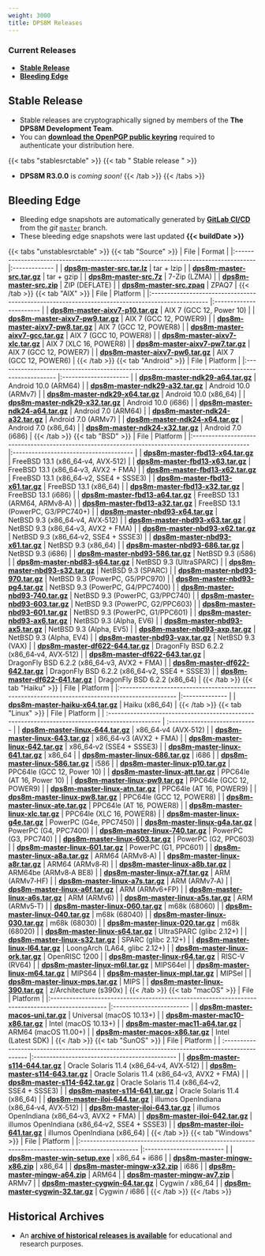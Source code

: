 ```yaml
---
weight: 3000
title: DPS8M Releases
---
```

<!-- SPDX-License-Identifier: ICU -->
<!-- Copyright (c) 2022 The DPS8M Development Team -->
### Current Releases
* [**Stable Release**](#stable-release)
* [**Bleeding Edge**](#bleeding-edge)

## Stable Release
<!--* **DPS8M R3.0.0** is the current stable simulator release, last updated **2022-xx-xx xx:xx:xx UTC**.-->
* Stable releases are cryptographically signed by members of the **The DPS8M Development Team**.
* You can [**download the OpenPGP public keyring**](../keyring.asc) required to authenticate your distribution here.

{{< tabs "stablesrctable" >}}
{{< tab " Stable release " >}}
* **DPS8M R3.0.0** is *coming soon!*
{{< /tab >}}
{{< /tabs >}}
## Bleeding Edge

* Bleeding edge snapshots are automatically generated by [**GitLab CI/CD**](https://gitlab.com/dps8m/dps8m/-/pipelines) from the *git* [`master`](https://gitlab.com/dps8m/dps8m/-/tree/master) branch.
* These bleeding edge snapshots were last updated **{{< buildDate >}}**

{{< tabs "unstablesrctable" >}}
{{< tab "Source" >}}
| File                                                                                 | Format        |
|:------------------------------------------------------------------------------------ |:------------- |
| [**dps8m-master-src.tar.lz**](https://dps8m.gitlab.io/dps8m/dps8m-master-src.tar.lz) | tar&nbsp;+&nbsp;lzip    |
| [**dps8m-master-src.tar.gz**](https://dps8m.gitlab.io/dps8m/dps8m-master-src.tar.gz) | tar&nbsp;+&nbsp;gzip    |
| [**dps8m-master-src.7z**](https://dps8m.gitlab.io/dps8m/dps8m-master-src.7z)         | 7-Zip (LZMA)  |
| [**dps8m-master-src.zip**](https://dps8m.gitlab.io/dps8m/dps8m-master-src.zip)       | ZIP (DEFLATE) |
| [**dps8m-master-src.zpaq**](https://dps8m.gitlab.io/dps8m/dps8m-master-src.zpaq)     | ZPAQ7         |
{{< /tab >}}
{{< tab "AIX" >}}
| File                                                                                             | Platform                |
|:------------------------------------------------------------------------------------------------ |:----------------------- |
| [**dps8m-master-aixv7-p10.tar.gz**](https://dps8m.gitlab.io/dps8m/dps8m-master-aixv7-p10.tar.gz) | AIX&nbsp;7 (GCC&nbsp;12, Power&nbsp;10) |
| [**dps8m-master-aixv7-pw9.tar.gz**](https://dps8m.gitlab.io/dps8m/dps8m-master-aixv7-pw9.tar.gz) | AIX&nbsp;7 (GCC&nbsp;12, POWER9)  |
| [**dps8m-master-aixv7-pw8.tar.gz**](https://dps8m.gitlab.io/dps8m/dps8m-master-aixv7-pw8.tar.gz) | AIX&nbsp;7 (GCC&nbsp;12, POWER8)  |
| [**dps8m-master-aixv7-gcc.tar.gz**](https://dps8m.gitlab.io/dps8m/dps8m-master-aixv7-gcc.tar.gz) | AIX&nbsp;7 (GCC&nbsp;10, POWER8)  |
| [**dps8m-master-aixv7-xlc.tar.gz**](https://dps8m.gitlab.io/dps8m/dps8m-master-aixv7-xlc.tar.gz) | AIX&nbsp;7 (XLC&nbsp;16, POWER8)  |
| [**dps8m-master-aixv7-pw7.tar.gz**](https://dps8m.gitlab.io/dps8m/dps8m-master-aixv7-pw7.tar.gz) | AIX&nbsp;7 (GCC&nbsp;12, POWER7)  |
| [**dps8m-master-aixv7-pw6.tar.gz**](https://dps8m.gitlab.io/dps8m/dps8m-master-aixv7-pw6.tar.gz) | AIX&nbsp;7 (GCC&nbsp;12, POWER6)  |
{{< /tab >}}
{{< tab "Android" >}}
| File                                                                                             | Platform              |
|:------------------------------------------------------------------------------------------------ |:--------------------- |
| [**dps8m-master-ndk29-a64.tar.gz**](https://dps8m.gitlab.io/dps8m/dps8m-master-ndk29-a64.tar.gz) | Android&nbsp;10.0 (ARM64)  |
| [**dps8m-master-ndk29-a32.tar.gz**](https://dps8m.gitlab.io/dps8m/dps8m-master-ndk29-a32.tar.gz) | Android&nbsp;10.0 (ARMv7)  |
| [**dps8m-master-ndk29-x64.tar.gz**](https://dps8m.gitlab.io/dps8m/dps8m-master-ndk29-x64.tar.gz) | Android&nbsp;10.0 (x86_64) |
| [**dps8m-master-ndk29-x32.tar.gz**](https://dps8m.gitlab.io/dps8m/dps8m-master-ndk29-x32.tar.gz) | Android&nbsp;10.0 (i686)   |
| [**dps8m-master-ndk24-a64.tar.gz**](https://dps8m.gitlab.io/dps8m/dps8m-master-ndk24-a64.tar.gz) | Android&nbsp;7.0 (ARM64)   |
| [**dps8m-master-ndk24-a32.tar.gz**](https://dps8m.gitlab.io/dps8m/dps8m-master-ndk24-a32.tar.gz) | Android&nbsp;7.0 (ARMv7)   |
| [**dps8m-master-ndk24-x64.tar.gz**](https://dps8m.gitlab.io/dps8m/dps8m-master-ndk24-x64.tar.gz) | Android&nbsp;7.0 (x86_64)  |
| [**dps8m-master-ndk24-x32.tar.gz**](https://dps8m.gitlab.io/dps8m/dps8m-master-ndk24-x32.tar.gz) | Android&nbsp;7.0 (i686)    |
{{< /tab >}}
{{< tab "BSD" >}}
| File                                                                                             | Platform                               |
|:------------------------------------------------------------------------------------------------ |:-------------------------------------- |
| [**dps8m-master-fbd13-x64.tar.gz**](https://dps8m.gitlab.io/dps8m/dps8m-master-fbd13-x64.tar.gz) | FreeBSD&nbsp;13.1 (x86_64‑v4, AVX‑512)      |
| [**dps8m-master-fbd13-x63.tar.gz**](https://dps8m.gitlab.io/dps8m/dps8m-master-fbd13-x63.tar.gz) | FreeBSD&nbsp;13.1 (x86_64‑v3, AVX2&nbsp;+&nbsp;FMA)   |
| [**dps8m-master-fbd13-x62.tar.gz**](https://dps8m.gitlab.io/dps8m/dps8m-master-fbd13-x62.tar.gz) | FreeBSD&nbsp;13.1 (x86_64‑v2, SSE4&nbsp;+&nbsp;SSSE3) |
| [**dps8m-master-fbd13-x61.tar.gz**](https://dps8m.gitlab.io/dps8m/dps8m-master-fbd13-x61.tar.gz) | FreeBSD&nbsp;13.1 (x86_64)                  |
| [**dps8m-master-fbd13-x32.tar.gz**](https://dps8m.gitlab.io/dps8m/dps8m-master-fbd13-x32.tar.gz) | FreeBSD&nbsp;13.1 (i686)                    |
| [**dps8m-master-fbd13-a64.tar.gz**](https://dps8m.gitlab.io/dps8m/dps8m-master-fbd13-a64.tar.gz) | FreeBSD&nbsp;13.1 (ARM64, ARMv8‑A)          |
| [**dps8m-master-fbd13-a32.tar.gz**](https://dps8m.gitlab.io/dps8m/dps8m-master-fbd13-a32.tar.gz) | FreeBSD&nbsp;13.1 (PowerPC, G3/PPC740+)     |
| [**dps8m-master-nbd93-x64.tar.gz**](https://dps8m.gitlab.io/dps8m/dps8m-master-nbd93-x64.tar.gz) | NetBSD&nbsp;9.3 (x86_64‑v4, AVX‑512)        |
| [**dps8m-master-nbd93-x63.tar.gz**](https://dps8m.gitlab.io/dps8m/dps8m-master-nbd93-x63.tar.gz) | NetBSD&nbsp;9.3 (x86_64‑v3, AVX2&nbsp;+&nbsp;FMA)     |
| [**dps8m-master-nbd93-x62.tar.gz**](https://dps8m.gitlab.io/dps8m/dps8m-master-nbd93-x62.tar.gz) | NetBSD&nbsp;9.3 (x86_64‑v2, SSE4&nbsp;+&nbsp;SSSE3)   |
| [**dps8m-master-nbd93-x61.tar.gz**](https://dps8m.gitlab.io/dps8m/dps8m-master-nbd93-x61.tar.gz) | NetBSD&nbsp;9.3 (x86_64)                    |
| [**dps8m-master-nbd93-686.tar.gz**](https://dps8m.gitlab.io/dps8m/dps8m-master-nbd93-686.tar.gz) | NetBSD&nbsp;9.3 (i686)                      |
| [**dps8m-master-nbd93-586.tar.gz**](https://dps8m.gitlab.io/dps8m/dps8m-master-nbd93-586.tar.gz) | NetBSD&nbsp;9.3 (i586)                      |
| [**dps8m-master-nbd83-s64.tar.gz**](https://dps8m.gitlab.io/dps8m/dps8m-master-nbd93-s64.tar.gz) | NetBSD&nbsp;9.3 (UltraSPARC)                |
| [**dps8m-master-nbd93-s32.tar.gz**](https://dps8m.gitlab.io/dps8m/dps8m-master-nbd93-s32.tar.gz) | NetBSD&nbsp;9.3 (SPARC)                     |
| [**dps8m-master-nbd93-970.tar.gz**](https://dps8m.gitlab.io/dps8m/dps8m-master-nbd93-970.tar.gz) | NetBSD&nbsp;9.3 (PowerPC, G5/PPC970)        |
| [**dps8m-master-nbd93-pg4.tar.gz**](https://dps8m.gitlab.io/dps8m/dps8m-master-nbd93-pg4.tar.gz) | NetBSD&nbsp;9.3 (PowerPC, G4/PPC7400)       |
| [**dps8m-master-nbd93-740.tar.gz**](https://dps8m.gitlab.io/dps8m/dps8m-master-nbd93-740.tar.gz) | NetBSD&nbsp;9.3 (PowerPC, G3/PPC740)        |
| [**dps8m-master-nbd93-603.tar.gz**](https://dps8m.gitlab.io/dps8m/dps8m-master-nbd93-603.tar.gz) | NetBSD&nbsp;9.3 (PowerPC, G2/PPC603)        |
| [**dps8m-master-nbd93-601.tar.gz**](https://dps8m.gitlab.io/dps8m/dps8m-master-nbd93-601.tar.gz) | NetBSD&nbsp;9.3 (PowerPC, G1/PPC601)        |
| [**dps8m-master-nbd93-ax6.tar.gz**](https://dps8m.gitlab.io/dps8m/dps8m-master-nbd93-ax6.tar.gz) | NetBSD&nbsp;9.3 (Alpha, EV6)                |
| [**dps8m-master-nbd93-ax5.tar.gz**](https://dps8m.gitlab.io/dps8m/dps8m-master-nbd93-ax5.tar.gz) | NetBSD&nbsp;9.3 (Alpha, EV5)                |
| [**dps8m-master-nbd93-axp.tar.gz**](https://dps8m.gitlab.io/dps8m/dps8m-master-nbd93-axp.tar.gz) | NetBSD&nbsp;9.3 (Alpha, EV4)                |
| [**dps8m-master-nbd93-vax.tar.gz**](https://dps8m.gitlab.io/dps8m/dps8m-master-nbd93-vax.tar.gz) | NetBSD&nbsp;9.3 (VAX)                       |
| [**dps8m-master-df622-644.tar.gz**](https://dps8m.gitlab.io/dps8m/dps8m-master-df622-644.tar.gz) | DragonFly&nbsp;BSD&nbsp;6.2.2 (x86_64‑v4, AVX‑512)                       |
| [**dps8m-master-df622-643.tar.gz**](https://dps8m.gitlab.io/dps8m/dps8m-master-df622-643.tar.gz) | DragonFly&nbsp;BSD&nbsp;6.2.2 (x86_64‑v3, AVX2&nbsp;+&nbsp;FMA)                       |
| [**dps8m-master-df622-642.tar.gz**](https://dps8m.gitlab.io/dps8m/dps8m-master-df622-642.tar.gz) | DragonFly&nbsp;BSD&nbsp;6.2.2 (x86_64‑v2, SSE4&nbsp;+&nbsp;SSSE3)                       |
| [**dps8m-master-df622-641.tar.gz**](https://dps8m.gitlab.io/dps8m/dps8m-master-df622-641.tar.gz) | DragonFly&nbsp;BSD&nbsp;6.2.2 (x86_64)                       |
{{< /tab >}}
{{< tab "Haiku" >}}
| File                                                                                             | Platform       |
|:------------------------------------------------------------------------------------------------ |:-------------- |
| [**dps8m-master-haiku-x64.tar.gz**](https://dps8m.gitlab.io/dps8m/dps8m-master-haiku-x64.tar.gz) | Haiku (x86_64) |
{{< /tab >}}
{{< tab "Linux" >}}
| File                                                                                             | Platform                      |
| :----------------------------------------------------------------------------------------------  | :---------------------------- |
| [**dps8m-master-linux-644.tar.gz**](https://dps8m.gitlab.io/dps8m/dps8m-master-linux-644.tar.gz) | x86_64‑v4 (AVX‑512)           |
| [**dps8m-master-linux-643.tar.gz**](https://dps8m.gitlab.io/dps8m/dps8m-master-linux-643.tar.gz) | x86_64‑v3 (AVX2&nbsp;+&nbsp;FMA)        |
| [**dps8m-master-linux-642.tar.gz**](https://dps8m.gitlab.io/dps8m/dps8m-master-linux-642.tar.gz) | x86_64‑v2 (SSE4&nbsp;+&nbsp;SSSE3)      |
| [**dps8m-master-linux-641.tar.gz**](https://dps8m.gitlab.io/dps8m/dps8m-master-linux-641.tar.gz) | x86_64                        |
| [**dps8m-master-linux-686.tar.gz**](https://dps8m.gitlab.io/dps8m/dps8m-master-linux-686.tar.gz) | i686                          |
| [**dps8m-master-linux-586.tar.gz**](https://dps8m.gitlab.io/dps8m/dps8m-master-linux-586.tar.gz) | i586                          |
| [**dps8m-master-linux-p10.tar.gz**](https://dps8m.gitlab.io/dps8m/dps8m-master-linux-p10.tar.gz) | PPC64le (GCC&nbsp;12, Power&nbsp;10)     |
| [**dps8m-master-linux-att.tar.gz**](https://dps8m.gitlab.io/dps8m/dps8m-master-linux-att.tar.gz) | PPC64le (AT&nbsp;16, Power&nbsp;10)      |
| [**dps8m-master-linux-pw9.tar.gz**](https://dps8m.gitlab.io/dps8m/dps8m-master-linux-pw9.tar.gz) | PPC64le (GCC&nbsp;12, POWER9)      |
| [**dps8m-master-linux-atn.tar.gz**](https://dps8m.gitlab.io/dps8m/dps8m-master-linux-atn.tar.gz) | PPC64le (AT&nbsp;16, POWER9)       |
| [**dps8m-master-linux-pw8.tar.gz**](https://dps8m.gitlab.io/dps8m/dps8m-master-linux-pw8.tar.gz) | PPC64le (GCC&nbsp;12, POWER8)      |
| [**dps8m-master-linux-ate.tar.gz**](https://dps8m.gitlab.io/dps8m/dps8m-master-linux-ate.tar.gz) | PPC64le (AT&nbsp;16, POWER8)       |
| [**dps8m-master-linux-xlc.tar.gz**](https://dps8m.gitlab.io/dps8m/dps8m-master-linux-xlc.tar.gz) | PPC64le (XLC&nbsp;16, POWER8)      |
| [**dps8m-master-linux-g4e.tar.gz**](https://dps8m.gitlab.io/dps8m/dps8m-master-linux-g4e.tar.gz) | PowerPC (G4e, PPC7450)        |
| [**dps8m-master-linux-g4a.tar.gz**](https://dps8m.gitlab.io/dps8m/dps8m-master-linux-g4a.tar.gz) | PowerPC (G4, PPC7400)         |
| [**dps8m-master-linux-740.tar.gz**](https://dps8m.gitlab.io/dps8m/dps8m-master-linux-740.tar.gz) | PowerPC (G3, PPC740)          |
| [**dps8m-master-linux-603.tar.gz**](https://dps8m.gitlab.io/dps8m/dps8m-master-linux-603.tar.gz) | PowerPC (G2, PPC603)          |
| [**dps8m-master-linux-601.tar.gz**](https://dps8m.gitlab.io/dps8m/dps8m-master-linux-601.tar.gz) | PowerPC (G1, PPC601)          |
| [**dps8m-master-linux-a8a.tar.gz**](https://dps8m.gitlab.io/dps8m/dps8m-master-linux-a8a.tar.gz) | ARM64 (ARMv8‑A)               |
| [**dps8m-master-linux-a8r.tar.gz**](https://dps8m.gitlab.io/dps8m/dps8m-master-linux-a8r.tar.gz) | ARM64 (ARMv8‑R)               |
| [**dps8m-master-linux-a8b.tar.gz**](https://dps8m.gitlab.io/dps8m/dps8m-master-linux-a8b.tar.gz) | ARM64be (ARMv8‑A BE8)         |
| [**dps8m-master-linux-a7f.tar.gz**](https://dps8m.gitlab.io/dps8m/dps8m-master-linux-a7f.tar.gz) | ARM (ARMv7‑HF)                |
| [**dps8m-master-linux-a7s.tar.gz**](https://dps8m.gitlab.io/dps8m/dps8m-master-linux-a7s.tar.gz) | ARM (ARMv7‑A)                 |
| [**dps8m-master-linux-a6f.tar.gz**](https://dps8m.gitlab.io/dps8m/dps8m-master-linux-a6f.tar.gz) | ARM (ARMv6+FP)                |
| [**dps8m-master-linux-a6s.tar.gz**](https://dps8m.gitlab.io/dps8m/dps8m-master-linux-a6s.tar.gz) | ARM (ARMv6)                   |
| [**dps8m-master-linux-a5s.tar.gz**](https://dps8m.gitlab.io/dps8m/dps8m-master-linux-a5s.tar.gz) | ARM (ARMv5‑T)                 |
| [**dps8m-master-linux-060.tar.gz**](https://dps8m.gitlab.io/dps8m/dps8m-master-linux-060.tar.gz) | m68k (68060)                  |
| [**dps8m-master-linux-040.tar.gz**](https://dps8m.gitlab.io/dps8m/dps8m-master-linux-040.tar.gz) | m68k (68040)                  |
| [**dps8m-master-linux-030.tar.gz**](https://dps8m.gitlab.io/dps8m/dps8m-master-linux-030.tar.gz) | m68k (68030)                  |
| [**dps8m-master-linux-020.tar.gz**](https://dps8m.gitlab.io/dps8m/dps8m-master-linux-020.tar.gz) | m68k (68020)                  |
| [**dps8m-master-linux-s64.tar.gz**](https://dps8m.gitlab.io/dps8m/dps8m-master-linux-s64.tar.gz) | UltraSPARC (glibc&nbsp;2.12+)      |
| [**dps8m-master-linux-s32.tar.gz**](https://dps8m.gitlab.io/dps8m/dps8m-master-linux-s32.tar.gz) | SPARC (glibc&nbsp;2.12+)           |
| [**dps8m-master-linux-l64.tar.gz**](https://dps8m.gitlab.io/dps8m/dps8m-master-linux-l64.tar.gz) | LoongArch (LA64, glibc&nbsp;2.12+) |
| [**dps8m-master-linux-ork.tar.gz**](https://dps8m.gitlab.io/dps8m/dps8m-master-linux-ork.tar.gz) | OpenRISC 1200                 |
| [**dps8m-master-linux-r64.tar.gz**](https://dps8m.gitlab.io/dps8m/dps8m-master-linux-r64.tar.gz) | RISC-V (RV64)                 |
| [**dps8m-master-linux-m6l.tar.gz**](https://dps8m.gitlab.io/dps8m/dps8m-master-linux-m6l.tar.gz) | MIPS64el                      |
| [**dps8m-master-linux-m64.tar.gz**](https://dps8m.gitlab.io/dps8m/dps8m-master-linux-m64.tar.gz) | MIPS64                        |
| [**dps8m-master-linux-mpl.tar.gz**](https://dps8m.gitlab.io/dps8m/dps8m-master-linux-mpl.tar.gz) | MIPSel                        |
| [**dps8m-master-linux-mps.tar.gz**](https://dps8m.gitlab.io/dps8m/dps8m-master-linux-mps.tar.gz) | MIPS                          |
| [**dps8m-master-linux-390.tar.gz**](https://dps8m.gitlab.io/dps8m/dps8m-master-linux-390.tar.gz) | z/Architecture (s390x)        |
{{< /tab >}}
{{< tab "macOS" >}}
| File                                                                                             | Platform                 |
|:------------------------------------------------------------------------------------------------ |:------------------------ |
| [**dps8m-master-macos-uni.tar.gz**](https://dps8m.gitlab.io/dps8m/dps8m-master-macos-uni.tar.gz) | Universal (macOS&nbsp;10.13+) |
| [**dps8m-master-mac10-x86.tar.gz**](https://dps8m.gitlab.io/dps8m/dps8m-master-mac10-x86.tar.gz) | Intel (macOS&nbsp;10.13+)     |
| [**dps8m-master-mac11-a64.tar.gz**](https://dps8m.gitlab.io/dps8m/dps8m-master-mac11-a64.tar.gz) | ARM64 (macOS&nbsp;11.00+)     |
| [**dps8m-master-macos-x86.tar.gz**](https://dps8m.gitlab.io/dps8m/dps8m-master-macos-x86.tar.gz) | Intel (Latest&nbsp;SDK)       |
{{< /tab >}}
{{< tab "SunOS" >}}
| File                                                                                            | Platform                                      |
| :---------------------------------------------------------------------------------------------- |:--------------------------------------------- |
| [**dps8m-master-s114-644.tar.gz**](https://dps8m.gitlab.io/dps8m/dps8m-master-s114-644.tar.gz)  | Oracle Solaris 11.4 (x86_64‑v4, AVX‑512)      |
| [**dps8m-master-s114-643.tar.gz**](https://dps8m.gitlab.io/dps8m/dps8m-master-s114-643.tar.gz)  | Oracle Solaris 11.4 (x86_64‑v3, AVX2&nbsp;+&nbsp;FMA)   |
| [**dps8m-master-s114-642.tar.gz**](https://dps8m.gitlab.io/dps8m/dps8m-master-s114-642.tar.gz)  | Oracle Solaris 11.4 (x86_64‑v2, SSE4&nbsp;+&nbsp;SSSE3) |
| [**dps8m-master-s114-641.tar.gz**](https://dps8m.gitlab.io/dps8m/dps8m-master-s114-641.tar.gz)  | Oracle Solaris 11.4 (x86_64)                  |
| [**dps8m-master-iloi-644.tar.gz**](https://dps8m.gitlab.io/dps8m/dps8m-master-iloi-644.tar.gz)  | illumos OpenIndiana (x86_64‑v4, AVX‑512)      |
| [**dps8m-master-iloi-643.tar.gz**](https://dps8m.gitlab.io/dps8m/dps8m-master-iloi-643.tar.gz)  | illumos OpenIndiana (x86_64‑v3, AVX2&nbsp;+&nbsp;FMA)   |
| [**dps8m-master-iloi-642.tar.gz**](https://dps8m.gitlab.io/dps8m/dps8m-master-iloi-642.tar.gz)  | illumos OpenIndiana (x86_64‑v2, SSE4&nbsp;+&nbsp;SSSE3) |
| [**dps8m-master-iloi-641.tar.gz**](https://dps8m.gitlab.io/dps8m/dps8m-master-iloi-641.tar.gz)  | illumos OpenIndiana (x86_64)                  |
{{< /tab >}}
{{< tab "Windows" >}}
| File                                                                                             | Platform                  |
|:------------------------------------------------------------------------------------------------ |:------------------------- |
| [**dps8m-master-win-setup.exe**](https://dps8m.gitlab.io/dps8m/dps8m-master-win-setup.exe)       | x86_64&nbsp;+&nbsp;i686             |
| [**dps8m-master-mingw-x86.zip**](https://dps8m.gitlab.io/dps8m/dps8m-master-mingw-x86.zip)       | x86_64                    |
| [**dps8m-master-mingw-x32.zip**](https://dps8m.gitlab.io/dps8m/dps8m-master-mingw-x32.zip)       | i686                      |
| [**dps8m-master-mingw-a64.zip**](https://dps8m.gitlab.io/dps8m/dps8m-master-mingw-a64.zip)       | ARM64                     |
| [**dps8m-master-mingw-av7.zip**](https://dps8m.gitlab.io/dps8m/dps8m-master-mingw-av7.zip)       | ARMv7                     |
| [**dps8m-master-cygwin-64.tar.gz**](https://dps8m.gitlab.io/dps8m/dps8m-master-cygwin-64.tar.gz) | Cygwin&nbsp;/&nbsp;x86_64 |
| [**dps8m-master-cygwin-32.tar.gz**](https://dps8m.gitlab.io/dps8m/dps8m-master-cygwin-32.tar.gz) | Cygwin&nbsp;/&nbsp;i686   |
{{< /tab >}}
{{< /tabs >}}

## Historical Archives

* An [**archive of historical releases is available**](Historical_Archives) for educational and research purposes.
